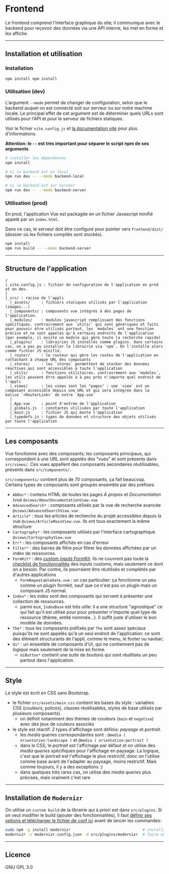 # Frontend

Le frontend comprend l'interface graphique du site; il communique avec le backend pour reçevoir des données
via une API interne, les met en forme et les affiche.

---

## Installation et utilisation

### Installation

```bash
npm install npm install
```

### Utilisation (dev)

L'argument `--mode` permet de changer de configuration, selon que le
backend auquel on est connecté soit sur serveur ou sur notre machine locale.
Le principal effet de cet argument est de déterminer quels URLs sont utilisés
pour l'API et pour le serveur de fichiers statiques.

Voir le fichier `vite.config.js` et [la documentation vite](https://vitejs.dev/config/#conditional-config)
pour plus d'informations.

**Attention: le `--` est très important pour séparer le script npm de ses arguments**

```bash
# installer les dépendances
npm install

# si le backend est en local
npm run dev -- --mode backend-local

# si le backend est sur serveur
npm run dev -- --mode backend-server
```

### Utilisation (prod)

En prod, l'application Vue est packagée en un fichier Javascript minifié 
appelé par un `index.html`.

Dans ce cas, le serveur doit être configuré pour pointer vers `frontend/dist/`
(dossier où les fichiers compilés sont stockés).

```bash
npm install
npm run build -- --mode backend-server
```

---

## Structure de l'application

```
/
|_vite.config.js : fichier de configuration de l'application en prod et en dev.
|
|_src/ : racine de l'appli
  |_assets/     : fichiers statiques utilisés par l'application (images...)
  |_components/ : composents vue intégrés à des pages de l'application.  
  |_modules/    : modules javascript remplissant des fonctions spécifiques. contrairement aux `utils/` qui sont génériques et faits pour pouvoir être utilisés partout, les `modules` ont une fonction précise et ne sont appelés qu'à certains endroits de l'application (par exemple, il existe un module qui gère toute la recherche rapide)
  |_plugins/    : librairies JS installés comme plugins. dans certains cas, on a pas pu installer la librairie via `npm`. On l'installe alors comme fichier JS minifié.
  |_router/     : le routeur qui gère les routes de l'application en rattachant à chaque URL des composants
  |_stores/     : les `stores` permettent de stocker des données réactives qui sont accessibles à toute l'application
  |_utils/      : fonctions utilitaires. contrairement aux `modules`, les utils peuvent être appelés à à peu près n'importe quel endroit de l'appli
  |_views/      : les views sont les "pages" : une `view` est un composant accessible depuis une URL et qui sera intégrée dans la balise `<RouterLink>` de notre `App.vue`
  |
  |_App.vue     : point d'entrée de l'application
  |_globals.js  : constantes utilisées par toute l'application
  |_main.js     : fichier JS qui monte l'application
  |_typedefs.js : types de données et structure des objets utilisés par toute l'application
```

---

## Les composants

Vue fonctionne avec des composants; les composants principaux, qui correspondent à une URL sont appelés des "vues" et sont présents dans `src/views/`. Ces vues appellent des composants secondaires réutilisables, présents dans `src/components/`.

`src/components/` contient plus de 70 composants, ça fait beaucoup. Certains types de composants sont groupés ensemble par des préfixes: 

- `AbDoc*` : contenu HTML de toutes les pages *À propos* et *Documentation* (vue `@views/AboutDocumentationView.vue`
- `AdvancedSearch*` : composants utilisés par la vue de recherche avancée `@views/AdvancedSearchView.vue`
- `Article*` : tous les articles de recherche du projet accessibles depuis la vue `@views/ArticleMainView.vue`. Ils ont tous exactement la même structure
- `Cartography*` : les composants utilisés par l'interface cartographique `@views/CartographyView.vue`
- `Err*` : les composants affichés en cas d'erreur
- `Filter*` : des barres de filtre pour filtrer les données affichées par un index de ressources.
- `FormKit*` : des [*custom inputs* FormKit](https://formkit.com/essentials/custom-inputs). ils ne couvrent pas toute la [checklist de fonctionnalités](https://formkit.com/essentials/custom-inputs) des inputs customs, mais seulement ce dont on a besoin. Par contre, ils pourraient être réutilisés et complétés par d'autres applications
  - `FormRepeatableDate.vue` : un cas particulier: ça fonctionne un peu comme un plugin formkit, sauf que ce n'est pas un plugin mais un composant JS normal.
- `Index*` : les *index* sont des composants qui servent à présenter une collection de ressources. 
  - parmi eux, `IndexBase` est très utile: il a une structure "agnostique" ce qui fait qu'il est utilisé pour pour présenter n'importe quel type de ressource (thème, entité nommée...). Il suffit juste d'utiliser le bon modèle de données.
- `The*` : tous les composants préfixés par `The` sont assez spéciaux puisqu'ils ne sont appelés qu'à un seul endroit de l'application: ce sont des élément structurants de l'appli, comme le menu, le footer ou navbar;
- `Ui*` : un ensemble de composants d'UI, qui ne contiennent pas de *logique* mais seulement de la mise en forme.
  - `UiButton*` contient une suite de boutons qui sont réutilisés un peu partout dans l'application.

---

## Style

Le style est écrit en CSS sans Bootstrap. 
- le fichier `src/assets/main.css` contient les bases du style : variables CSS (couleurs, polices), classes 
  réutilisables, styles de base utilisés par plusieurs composants).
  - on définit notamment des thèmes de couleurs (`main` et `negative`) avec des jeux de couleurs associés
- le style est réactif. 2 types d'affichage sont définis: *paysage* et *portrait*.
  - les *media queries* correspondantes sont :  `@media ( orientation:landscape )` et `@media ( orientation:portrait )`
  - dans le CSS, le *portrait* est l'affichage par défaut et on utilise des *media queries* spécifiques
    pour l'affichage en paysage. La logique, c'est que le portrait est l'affichage le plus restrictif, donc
    on l'utilise comme base avant de l'adapter au paysage, moins restrictif. Mais comme toujours, il y 
    a des exceptions :)
  - dans quelques très rares cas, on utilise des *media queries* plus précises, mais vraiment c'est rare

---

## Installation de `Modernizr`

On utilise un `custom build` de la librairie qui à priori est dans `src/plugins`. 
Si on veut modifier le build (ajouter des fonctionnalités), il faut 
[définir ses options et télécharger le fichier de conf ici](https://modernizr.com/download?setclasses)
avant de lancer les commandes:

```bash
sudo npm -g install modernizr                                # installation globale de modernizr
modernizr -c modernizr.config.json -d src/plugins/modernizr  # faire un build à partir de la config `modernizr.config.json`
```

---

## Licence

GNU GPL 3.0
